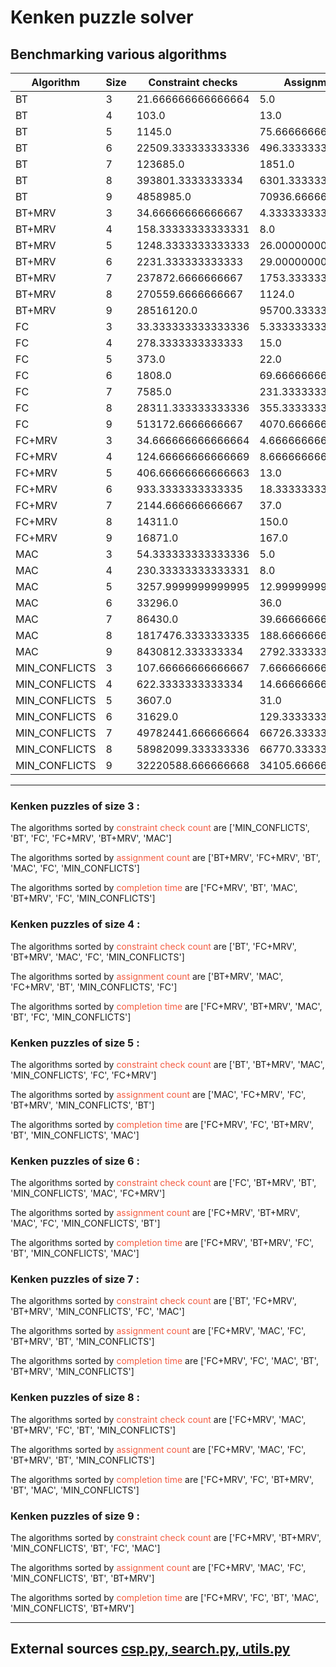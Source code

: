 # Kenken puzzle solver

## Benchmarking various algorithms

| Algorithm     |  Size |  Constraint checks  |  Assignments        |  Completion time        | 
|---------------|-------|---------------------|---------------------|-------------------------| 
| BT            |  3    |  21.666666666666664 |  5.0                |  0.00021251042683919274 | 
| BT            |  4    |  103.0              |  13.0               |  0.001128832499186198   | 
| BT            |  5    |  1145.0             |  75.66666666666666  |  0.008542219797770183   | 
| BT            |  6    |  22509.333333333336 |  496.33333333333337 |  0.10041244824727376    | 
| BT            |  7    |  123685.0           |  1851.0             |  0.6239778200785319     | 
| BT            |  8    |  393801.3333333334  |  6301.333333333334  |  2.151556094487508      | 
| BT            |  9    |  4858985.0          |  70936.66666666667  |  26.367678642272953     | 
| BT+MRV        |  3    |  34.66666666666667  |  4.333333333333333  |  0.00026408831278483075 | 
| BT+MRV        |  4    |  158.33333333333331 |  8.0                |  0.000804742177327474   | 
| BT+MRV        |  5    |  1248.3333333333333 |  26.000000000000004 |  0.005061626434326172   | 
| BT+MRV        |  6    |  2231.333333333333  |  29.000000000000004 |  0.010144233703613281   | 
| BT+MRV        |  7    |  237872.6666666667  |  1753.3333333333333 |  1.1216808954874673     | 
| BT+MRV        |  8    |  270559.6666666667  |  1124.0             |  1.0661603609720864     | 
| BT+MRV        |  9    |  28516120.0         |  95700.33333333333  |  122.92057545979819     | 
| FC            |  3    |  33.333333333333336 |  5.333333333333333  |  0.00033926963806152344 | 
| FC            |  4    |  278.3333333333333  |  15.0               |  0.001443783442179362   | 
| FC            |  5    |  373.0              |  22.0               |  0.002213557561238607   | 
| FC            |  6    |  1808.0             |  69.66666666666666  |  0.01231710116068522    | 
| FC            |  7    |  7585.0             |  231.33333333333331 |  0.04612509409586589    | 
| FC            |  8    |  28311.333333333336 |  355.3333333333333  |  0.15033292770385742    | 
| FC            |  9    |  513172.6666666667  |  4070.666666666667  |  4.509950081507365      | 
| FC+MRV        |  3    |  34.666666666666664 |  4.666666666666666  |  0.00020130475362141925 | 
| FC+MRV        |  4    |  124.66666666666669 |  8.666666666666666  |  0.0006211598714192708  | 
| FC+MRV        |  5    |  406.66666666666663 |  13.0               |  0.002089103062947591   | 
| FC+MRV        |  6    |  933.3333333333335  |  18.333333333333332 |  0.003720998764038086   | 
| FC+MRV        |  7    |  2144.666666666667  |  37.0               |  0.020891904830932617   | 
| FC+MRV        |  8    |  14311.0            |  150.0              |  0.07213409741719563    | 
| FC+MRV        |  9    |  16871.0            |  167.0              |  0.07013694445292154    | 
| MAC           |  3    |  54.333333333333336 |  5.0                |  0.0002544720967610677  | 
| MAC           |  4    |  230.33333333333331 |  8.0                |  0.0010233720143636067  | 
| MAC           |  5    |  3257.9999999999995 |  12.999999999999998 |  0.012428522109985353   | 
| MAC           |  6    |  33296.0            |  36.0               |  0.12111242612202963    | 
| MAC           |  7    |  86430.0            |  39.666666666666664 |  0.33033068974812824    | 
| MAC           |  8    |  1817476.3333333335 |  188.66666666666669 |  8.844631592432659      | 
| MAC           |  9    |  8430812.333333334  |  2792.333333333333  |  36.47878551483154      | 
| MIN_CONFLICTS |  3    |  107.66666666666667 |  7.666666666666668  |  0.00036700566609700524 | 
| MIN_CONFLICTS |  4    |  622.3333333333334  |  14.666666666666666 |  0.0021456082661946616  | 
| MIN_CONFLICTS |  5    |  3607.0             |  31.0               |  0.012328863143920898   | 
| MIN_CONFLICTS |  6    |  31629.0            |  129.33333333333331 |  0.11575563748677573    | 
| MIN_CONFLICTS |  7    |  49782441.666666664 |  66726.33333333334  |  203.58154924710593     | 
| MIN_CONFLICTS |  8    |  58982099.333333336 |  66770.33333333333  |  257.1670039494832      | 
| MIN_CONFLICTS |  9    |  32220588.666666668 |  34105.666666666664 |  119.98163326581319     | 

------

### **Kenken puzzles of size 3 :**
The algorithms sorted by <span style="color: #f45c42">constraint check count</span> are ['MIN_CONFLICTS', 'BT', 'FC', 'FC+MRV', 'BT+MRV', 'MAC']

The algorithms sorted by <span style="color: #f45c42">assignment count</span> are ['BT+MRV', 'FC+MRV', 'BT', 'MAC', 'FC', 'MIN_CONFLICTS']

The algorithms sorted by <span style="color: #f45c42">completion time</span> are ['FC+MRV', 'BT', 'MAC', 'BT+MRV', 'FC', 'MIN_CONFLICTS']

### **Kenken puzzles of size 4 :**
The algorithms sorted by <span style="color: #f45c42">constraint check count</span> are ['BT', 'FC+MRV', 'BT+MRV', 'MAC', 'FC', 'MIN_CONFLICTS']

The algorithms sorted by <span style="color: #f45c42">assignment count</span> are ['BT+MRV', 'MAC', 'FC+MRV', 'BT', 'MIN_CONFLICTS', 'FC']

The algorithms sorted by <span style="color: #f45c42">completion time</span> are ['FC+MRV', 'BT+MRV', 'MAC', 'BT', 'FC', 'MIN_CONFLICTS']

### **Kenken puzzles of size 5 :**
The algorithms sorted by <span style="color: #f45c42">constraint check count</span> are ['BT', 'BT+MRV', 'MAC', 'MIN_CONFLICTS', 'FC', 'FC+MRV']

The algorithms sorted by <span style="color: #f45c42">assignment count</span> are ['MAC', 'FC+MRV', 'FC', 'BT+MRV', 'MIN_CONFLICTS', 'BT']

The algorithms sorted by <span style="color: #f45c42">completion time</span> are ['FC+MRV', 'FC', 'BT+MRV', 'BT', 'MIN_CONFLICTS', 'MAC']

### **Kenken puzzles of size 6 :**
The algorithms sorted by <span style="color: #f45c42">constraint check count</span> are ['FC', 'BT+MRV', 'BT', 'MIN_CONFLICTS', 'MAC', 'FC+MRV']

The algorithms sorted by <span style="color: #f45c42">assignment count</span> are ['FC+MRV', 'BT+MRV', 'MAC', 'FC', 'MIN_CONFLICTS', 'BT']

The algorithms sorted by <span style="color: #f45c42">completion time</span> are ['FC+MRV', 'BT+MRV', 'FC', 'BT', 'MIN_CONFLICTS', 'MAC']

### **Kenken puzzles of size 7 :**
The algorithms sorted by <span style="color: #f45c42">constraint check count</span> are ['BT', 'FC+MRV', 'BT+MRV', 'MIN_CONFLICTS', 'FC', 'MAC']

The algorithms sorted by <span style="color: #f45c42">assignment count</span> are ['FC+MRV', 'MAC', 'FC', 'BT+MRV', 'BT', 'MIN_CONFLICTS']

The algorithms sorted by <span style="color: #f45c42">completion time</span> are ['FC+MRV', 'FC', 'MAC', 'BT', 'BT+MRV', 'MIN_CONFLICTS']

### **Kenken puzzles of size 8 :**
The algorithms sorted by <span style="color: #f45c42">constraint check count</span> are ['FC+MRV', 'MAC', 'BT+MRV', 'FC', 'BT', 'MIN_CONFLICTS']

The algorithms sorted by <span style="color: #f45c42">assignment count</span> are ['FC+MRV', 'MAC', 'FC', 'BT+MRV', 'BT', 'MIN_CONFLICTS']

The algorithms sorted by <span style="color: #f45c42">completion time</span> are ['FC+MRV', 'FC', 'BT+MRV', 'BT', 'MAC', 'MIN_CONFLICTS']

### **Kenken puzzles of size 9 :**
The algorithms sorted by <span style="color: #f45c42">constraint check count</span> are ['FC+MRV', 'BT+MRV', 'MIN_CONFLICTS', 'BT', 'FC', 'MAC']

The algorithms sorted by <span style="color: #f45c42">assignment count</span> are ['FC+MRV', 'MAC', 'FC', 'MIN_CONFLICTS', 'BT', 'BT+MRV']

The algorithms sorted by <span style="color: #f45c42">completion time</span> are ['FC+MRV', 'FC', 'BT', 'MAC', 'MIN_CONFLICTS', 'BT+MRV']

------

## External sources [csp.py, search.py, utils.py](https://github.com/aimacode/aima-python)
